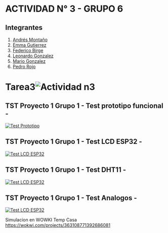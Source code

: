 # ACTIVIDAD N° 3   -  GRUPO 6

## Integrantes ##  
1. [Andrés Montaño](https://github.com/maj3210) 
2. [Emma Gutierrez](https://github.com/Emygut)
3. [Federico Birge](https://github.com/FedeBirge)
4. [Leonardo Gonzalez](https://github.com/leolgonzalez)
5. [Mario Gonzalez](https://github.com/mariogonzalezispc)
6. [Pedro Rojo](https://github.com/tecnosisnet)

# Tarea3![Actividad n3](https://user-images.githubusercontent.com/108839778/234018566-055c026a-6ec5-467d-8db5-467b2c6fa387.jpg)


## TST Proyecto 1 Grupo 1 - Test prototipo funcional - ##
[![Test Prototipo](https://img.youtube.com/vi/uwhacIJPKPQ/0.jpg)](https://www.youtube.com/watch?v=uwhacIJPKPQ)

## TST Proyecto 1 Grupo 1 - Test LCD ESP32 - ##
[![Test LCD ESP32](https://img.youtube.com/vi/LtSzUZk8UvI/0.jpg)](https://www.youtube.com/watch?v=LtSzUZk8UvI)

## TST Proyecto 1 Grupo 1 - Test DHT11 - ##
[![Test LCD ESP32](https://img.youtube.com/vi/3hR4jL7kHw0/0.jpg)](https://www.youtube.com/watch?v=3hR4jL7kHw0)

## TST Proyecto 1 Grupo 1 - Test Analogos - ##
[![Test LCD ESP32](https://img.youtube.com/vi/13HDC6nj4kQ/0.jpg)](https://www.youtube.com/watch?v=13HDC6nj4kQ)

Simulacion en WOWKI Temp Casa
https://wokwi.com/projects/363108771392686081